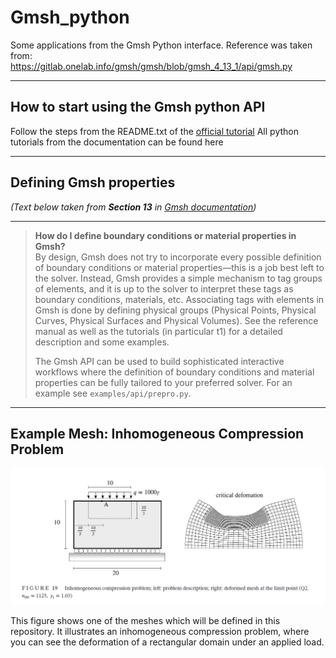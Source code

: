 # Gmsh_python
Some applications from the Gmsh Python interface. Reference was taken from:  
<https://gitlab.onelab.info/gmsh/gmsh/blob/gmsh_4_13_1/api/gmsh.py>

---
## How to start using the Gmsh python API
Follow the steps from the README.txt of the [official tutorial](https://gitlab.onelab.info/gmsh/gmsh/-/tree/master/tutorials/python?ref_type=heads)
All python tutorials from the documentation can be found here

---

## Defining Gmsh properties  
*(Text below taken from **Section 13** in [Gmsh documentation](https://gmsh.info/doc/texinfo/gmsh.html#Gmsh-application-programming-interface))*


---

> **How do I define boundary conditions or material properties in Gmsh?**  
> By design, Gmsh does not try to incorporate every possible definition of boundary conditions or material properties—this is a job best left to the solver. Instead, Gmsh provides a simple mechanism to tag groups of elements, and it is up to the solver to interpret these tags as boundary conditions, materials, etc. Associating tags with elements in Gmsh is done by defining physical groups (Physical Points, Physical Curves, Physical Surfaces and Physical Volumes). See the reference manual as well as the tutorials (in particular t1) for a detailed description and some examples.  
>
> The Gmsh API can be used to build sophisticated interactive workflows where the definition of boundary conditions and material properties can be fully tailored to your preferred solver. For an example see `examples/api/prepro.py`.

---

## Example Mesh: Inhomogeneous Compression Problem

![Inhomogeneous compression problem; left: problem description; right: deformed mesh at the limit point (Q2, n_ele = 1125, γ_c = 1.03).](Images/Screenshot%202025-02-09%20184141_Bieber.png)


This figure shows one of the meshes which will be defined in this repository. It illustrates an inhomogeneous compression problem, where you can see the deformation of a rectangular domain under an applied load.  

